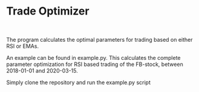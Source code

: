 <h1>Trade Optimizer</h1>
<br>
<p>The program calculates the optimal parameters for trading based on either RSI or EMAs.<p/>
<p>An example can be found in example.py. This calculates the complete parameter optimization for RSI based trading of the FB-stock, between 2018-01-01 and 2020-03-15.</p>
<p>Simply clone the repository and run the example.py script</p>